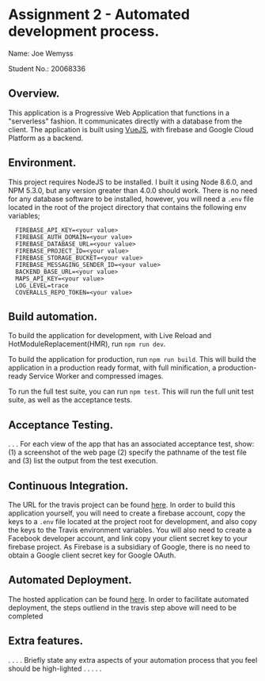 # Assignment 2 - Automated development process.

Name: Joe Wemyss

Student No.:  20068336

## Overview.

This application is a Progressive Web Application that functions in a "serverless" fashion. It communicates directly with
 a database from the client. The application is built using [VueJS](https://vuejs.org), with firebase and Google Cloud Platform as a backend.
## Environment.

This project requires NodeJS to be installed. I built it using Node 8.6.0, and NPM 5.3.0, but any version greater than 4.0.0 should work. There is no need for any database software to be installed, however, you will need a `.env` file located in the root of the project directory that contains the following env variables;

```
  FIREBASE_API_KEY=<your value>
  FIREBASE_AUTH_DOMAIN=<your value>
  FIREBASE_DATABASE_URL=<your value>
  FIREBASE_PROJECT_ID=<your value>
  FIREBASE_STORAGE_BUCKET=<your value>
  FIREBASE_MESSAGING_SENDER_ID=<your value>
  BACKEND_BASE_URL=<your value>
  MAPS_API_KEY=<your value>
  LOG_LEVEL=trace
  COVERALLS_REPO_TOKEN=<your value>
``` 

## Build automation.

To build the application for development, with Live Reload and HotModuleReplacement(HMR), run `npm run dev`.

To build the application for production, run `npm run build`. This will build the application in a production ready format, with full minification, a production-ready Service Worker and compressed images.

To run the full test suite, you can run `npm test`. This will run the full unit test suite, as well as the acceptance tests. 
## Acceptance Testing.

. . . For each view of the app that has an associated acceptance test, show: (1) a screenshot of the web page (2) specify the pathname of the test file and (3) list the output from the test execution.

## Continuous Integration.

The URL for the travis project can be found [here](https://travis-ci.org/JavaTheNutt/web_app_dev_project_frontend_02). In order to build this application yourself, you will need to create a firebase account, copy the keys to a `.env` file located at the project root for development, and also copy the keys to the Travis environment variables. You will also need to create a Facebook developer account, and link copy your client secret key to your firebase project. As Firebase is a subsidiary of Google, there is no need to obtain a Google client secret key for Google OAuth.

## Automated Deployment.

The hosted application can be found [here](https://finance-tracker-1cc05.firebaseapp.com/). In order to facilitate automated deployment, the steps outliend in the travis step above will need to be completed

## Extra features.

. . . . Briefly state any extra aspects of your automation process that you feel should be high-lighted . . . . .

